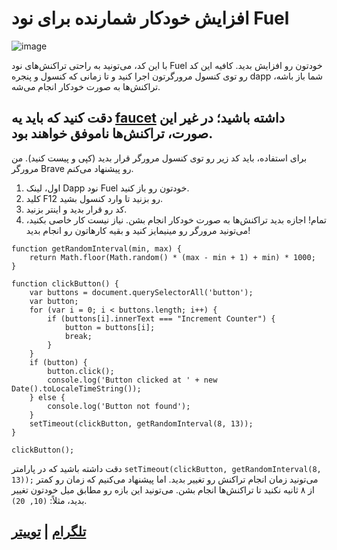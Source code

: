 # افزایش خودکار شمارنده برای نود Fuel
![image](https://github.com/xONEIROS/auto-Increment-Counter-for-fuel-node/assets/174752031/ec41adf6-335e-4acd-b745-c90c4fd4c70a)

با این کد، می‌تونید به راحتی تراکنش‌های نود Fuel خودتون رو افزایش بدید. کافیه این کد رو توی کنسول مرورگرتون اجرا کنید و تا زمانی که کنسول و پنجره dapp شما باز باشه، تراکنش‌ها به صورت خودکار انجام می‌شه.

## دقت کنید که باید یه [faucet](https://faucet-beta-5.fuel.network/) داشته باشید؛ در غیر این صورت، تراکنش‌ها ناموفق خواهند بود.

برای استفاده، باید کد زیر رو توی کنسول مرورگر قرار بدید (کپی و پیست کنید). من مرورگر Brave رو پیشنهاد می‌کنم.

1. اول، لینک Dapp نود Fuel خودتون رو باز کنید.
2. کلید F12 رو بزنید تا وارد کنسول بشید.
3. کد رو قرار بدید و اینتر بزنید.
4. تمام! اجازه بدید تراکنش‌ها به صورت خودکار انجام بشن. نیاز نیست کار خاصی بکنید، می‌تونید مرورگر رو مینیمایز کنید و بقیه کارهاتون رو انجام بدید!

```
function getRandomInterval(min, max) {
    return Math.floor(Math.random() * (max - min + 1) + min) * 1000;
}

function clickButton() {
    var buttons = document.querySelectorAll('button');
    var button;
    for (var i = 0; i < buttons.length; i++) {
        if (buttons[i].innerText === "Increment Counter") {
            button = buttons[i];
            break;
        }
    }
    if (button) {
        button.click();
        console.log('Button clicked at ' + new Date().toLocaleTimeString());
    } else {
        console.log('Button not found');
    }
    setTimeout(clickButton, getRandomInterval(8, 13));
}

clickButton();
```

دقت داشته باشید که در پارامتر `setTimeout(clickButton, getRandomInterval(8, 13));` می‌تونید زمان انجام تراکنش رو تغییر بدید. اما پیشنهاد می‌کنیم که زمان رو کمتر از ۸ ثانیه نکنید تا تراکنش‌ها انجام بشن. می‌تونید این بازه رو مطابق میل خودتون تغییر بدید، مثلاً: `(10, 20)`.

## [تلگرام](https://t.me/xOneiros) | [توییتر](https://x.com/0xOneiros)
